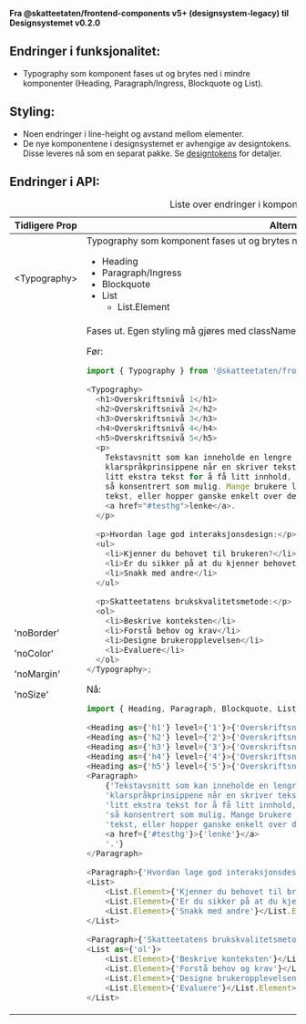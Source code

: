 **Fra @skatteetaten/frontend-components v5+ (designsystem-legacy) til Designsystemet v0.2.0**

## Endringer i funksjonalitet:

- Typography som komponent fases ut og brytes ned i mindre komponenter (Heading, Paragraph/Ingress, Blockquote og List).

## Styling:

- Noen endringer i line-height og avstand mellom elementer.
- De nye komponentene i designsystemet er avhengige av designtokens. Disse leveres nå som en separat pakke. Se [designtokens](#section-designtokens-deprecated) for detaljer.

## Endringer i API:

<div className="migration-tabell">
<table>
<caption>Liste over endringer i komponent-api'et</caption>
<thead><tr><th>Tidligere Prop</th><th>Alternativ</th></tr></thead>
<tbody>
<tr>
<td>&lt;Typography&gt;</td>
<td>
Typography som komponent fases ut og brytes ned i mindre komponenter:

- Heading
- Paragraph/Ingress
- Blockquote
- List
  - List.Element

</td>
</tr>

<tr>
<td>
'noBorder'

'noColor'

'noMargin'

'noSize'

</td>

<td>
Fases ut. Egen styling må gjøres med className.

Før:

```javascript static
import { Typography } from '@skatteetaten/frontend-components/Typography';

<Typography>
  <h1>Overskriftsnivå 1</h1>
  <h2>Overskriftsnivå 2</h2>
  <h3>Overskriftsnivå 3</h3>
  <h4>Overskriftsnivå 4</h4>
  <h5>Overskriftsnivå 5</h5>
  <p>
    Tekstavsnitt som kan inneholde en lengre tekst. Husk å følge
    klarspråkprinsippene når en skriver tekster. I dette tilfellet skriver bare
    litt ekstra tekst for å få litt innhold, men normalt vil en ønske å skrive
    så konsentrert som mulig. Mange brukere leser bare de første ordene i en
    tekst, eller hopper ganske enkelt over den. Dette er en{' '}
    <a href="#testhg">lenke</a>.
  </p>

  <p>Hvordan lage god interaksjonsdesign:</p>
  <ul>
    <li>Kjenner du behovet til brukeren?</li>
    <li>Er du sikker på at du kjenner behovet til brukeren?</li>
    <li>Snakk med andre</li>
  </ul>

  <p>Skatteetatens brukskvalitetsmetode:</p>
  <ol>
    <li>Beskrive konteksten</li>
    <li>Forstå behov og krav</li>
    <li>Designe brukeropplevelsen</li>
    <li>Evaluere</li>
  </ol>
</Typography>;
```

Nå:

```js static
import { Heading, Paragraph, Blockquote, List } from '@skatteetaten/ds-typography';

<Heading as={'h1'} level={'1'}>{'Overskriftsnivå 1'}</Heading>
<Heading as={'h2'} level={'2'}>{'Overskriftsnivå 2'}</Heading>
<Heading as={'h3'} level={'3'}>{'Overskriftsnivå 3'}</Heading>
<Heading as={'h4'} level={'4'}>{'Overskriftsnivå 4'}</Heading>
<Heading as={'h5'} level={'5'}>{'Overskriftsnivå 5'}</Heading>
<Paragraph>
    {'Tekstavsnitt som kan inneholde en lengre tekst. Husk å følge ' +
    'klarspråkprinsippene når en skriver tekster. I dette tilfellet skriver bare ' +
    'litt ekstra tekst for å få litt innhold, men normalt vil en ønske å skrive ' +
    'så konsentrert som mulig. Mange brukere leser bare de første ordene i en ' +
    'tekst, eller hopper ganske enkelt over den. Dette er en ' +
    <a href={'#testhg'}>{'lenke'}</a>
    '.'}
</Paragraph>

<Paragraph>{'Hvordan lage god interaksjonsdesign:'}</Paragraph>
<List>
    <List.Element>{'Kjenner du behovet til brukeren?'}</List.Element>
    <List.Element>{'Er du sikker på at du kjenner behovet til brukeren?'}</List.Element>
    <List.Element>{'Snakk med andre'}</List.Element>
</List>

<Paragraph>{'Skatteetatens brukskvalitetsmetode:'}</Paragraph>
<List as={'ol'}>
    <List.Element>{'Beskrive konteksten'}</List.Element>
    <List.Element>{'Forstå behov og krav'}</List.Element>
    <List.Element>{'Designe brukeropplevelsen'}</List.Element>
    <List.Element>{'Evaluere'}</List.Element>
</List>

```

</td>

</tr>
</tbody>
</table>
</div>

